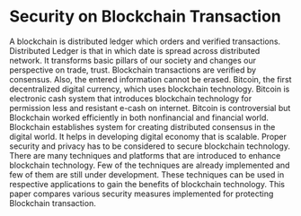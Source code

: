 # Security on Blockchain Transaction
A blockchain is distributed ledger which orders and verified transactions. Distributed Ledger is that in which date is spread across distributed network. It transforms basic pillars of our society and changes our perspective on trade, trust. Blockchain transactions are verified by consensus. Also, the entered information cannot be erased. Bitcoin, the first decentralized digital currency, which uses blockchain technology. Bitcoin is electronic cash system that introduces blockchain technology for permission less and resistant e-cash on internet. Bitcoin is controversial but Blockchain worked efficiently in both nonfinancial and financial world. Blockchain establishes system for creating distributed consensus in the digital world. It helps in developing digital economy that is scalable. Proper security and privacy has to be considered to secure blockchain technology. There are many techniques and platforms that are introduced to enhance blockchain technology. Few of the techniques are already implemented and few of them are still under development. These techniques can be used in respective applications to gain the benefits of blockchain technology. This paper compares various security measures implemented for protecting Blockchain transaction.
